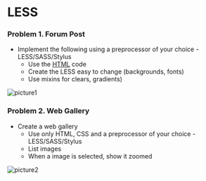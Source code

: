 LESS
====

### Problem 1. Forum Post
*	Implement the following using a preprocessor of your choice - LESS/SASS/Stylus
	*	Use the [HTML](examples/homework.html) code
	*	Create the LESS easy to change (backgrounds, fonts)
	*	Use mixins for clears, gradients)

![picture1](images/ForumPost.png)

### Problem 2. Web Gallery
*	Create a web gallery
	*	Use only HTML, CSS and a preprocessor of your choice - LESS/SASS/Stylus
	*	List images
	*	When a image is selected, show it zoomed

![picture2](images/WebGallery.png)